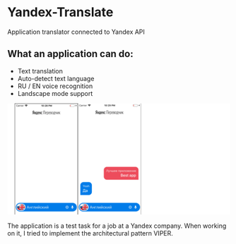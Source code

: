 # Yandex-Translate
Application translator connected to Yandex API

## What an application can do:
* Text translation
* Auto-detect text language
* RU / EN voice recognition
* Landscape mode support  

![Screenshot](Screen_Shot.png)  

The application is a test task for a job at a Yandex company. When working on it, I tried to implement the architectural pattern VIPER.
